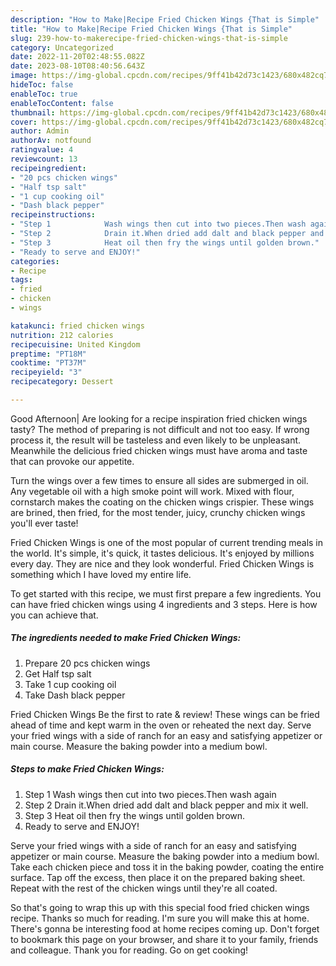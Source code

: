 ```yaml
---
description: "How to Make|Recipe Fried Chicken Wings {That is Simple"
title: "How to Make|Recipe Fried Chicken Wings {That is Simple"
slug: 239-how-to-makerecipe-fried-chicken-wings-that-is-simple
category: Uncategorized
date: 2022-11-20T02:48:55.082Z
date: 2023-08-10T08:40:56.643Z
image: https://img-global.cpcdn.com/recipes/9ff41b42d73c1423/680x482cq70/fried-chicken-wings-recipe-main-photo.jpg
hideToc: false
enableToc: true
enableTocContent: false
thumbnail: https://img-global.cpcdn.com/recipes/9ff41b42d73c1423/680x482cq70/fried-chicken-wings-recipe-main-photo.jpg
cover: https://img-global.cpcdn.com/recipes/9ff41b42d73c1423/680x482cq70/fried-chicken-wings-recipe-main-photo.jpg
author: Admin
authorAv: notfound
ratingvalue: 4
reviewcount: 13
recipeingredient:
- "20 pcs chicken wings"
- "Half tsp salt"
- "1 cup cooking oil"
- "Dash black pepper"
recipeinstructions:
- "Step 1            Wash wings then cut into two pieces.Then wash again"
- "Step 2            Drain it.When dried add dalt and black pepper and mix it well."
- "Step 3            Heat oil then fry the wings until golden brown."
- "Ready to serve and ENJOY!"
categories:
- Recipe
tags:
- fried
- chicken
- wings

katakunci: fried chicken wings 
nutrition: 212 calories
recipecuisine: United Kingdom
preptime: "PT18M"
cooktime: "PT37M"
recipeyield: "3"
recipecategory: Dessert

---
```



Good Afternoon| Are looking for a recipe inspiration fried chicken wings tasty? The method of preparing is not difficult and not too easy. If wrong process it, the result will be tasteless and even likely to be unpleasant. Meanwhile the delicious fried chicken wings must have aroma and taste that can provoke our appetite.





Turn the wings over a few times to ensure all sides are submerged in oil. Any vegetable oil with a high smoke point will work. Mixed with flour, cornstarch makes the coating on the chicken wings crispier. These wings are brined, then fried, for the most tender, juicy, crunchy chicken wings you&#39;ll ever taste!

Fried Chicken Wings is one of the most popular of current trending meals in the world. It's simple, it's quick, it tastes delicious. It's enjoyed by millions every day. They are nice and they look wonderful. Fried Chicken Wings is something which I have loved my entire life.


To get started with this recipe, we must first prepare a few ingredients. You can have fried chicken wings using 4 ingredients and 3 steps. Here is how you can achieve that.

<!--inarticleads1-->

##### The ingredients needed to make Fried Chicken Wings:

1. Prepare 20 pcs chicken wings
1. Get Half tsp salt
1. Take 1 cup cooking oil
1. Take Dash black pepper


Fried Chicken Wings Be the first to rate &amp; review! These wings can be fried ahead of time and kept warm in the oven or reheated the next day. Serve your fried wings with a side of ranch for an easy and satisfying appetizer or main course. Measure the baking powder into a medium bowl. 

<!--inarticleads2-->

##### Steps to make Fried Chicken Wings:

1. Step 1            Wash wings then cut into two pieces.Then wash again
1. Step 2            Drain it.When dried add dalt and black pepper and mix it well.
1. Step 3            Heat oil then fry the wings until golden brown.
1. Ready to serve and ENJOY!

Serve your fried wings with a side of ranch for an easy and satisfying appetizer or main course. Measure the baking powder into a medium bowl. Take each chicken piece and toss it in the baking powder, coating the entire surface. Tap off the excess, then place it on the prepared baking sheet. Repeat with the rest of the chicken wings until they&#39;re all coated. 

So that's going to wrap this up with this special food fried chicken wings recipe. Thanks so much for reading. I'm sure you will make this at home. There's gonna be interesting food at home recipes coming up. Don't forget to bookmark this page on your browser, and share it to your family, friends and colleague. Thank you for reading. Go on get cooking!
